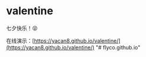 # valentine

七夕快乐！😝

在线演示：[https://yacan8.github.io/valentine/](https://yacan8.github.io/valentine/)
"# flyco.github.io" 
